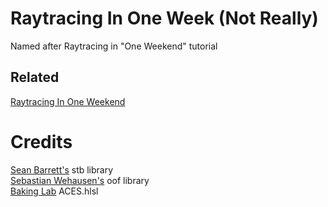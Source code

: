 # Raytracing In One Week (Not Really)
Named after Raytracing in "One Weekend" tutorial
## Related
[Raytracing In One Weekend](https://raytracing.github.io/books/RayTracingInOneWeekend.html)

# Credits
[Sean Barrett's](https://github.com/nothings/stb) stb library  
[Sebastian Wehausen's](https://github.com/s9w/oof) oof library  
[Baking Lab](https://github.com/TheRealMJP/BakingLab/blob/master/BakingLab/ACES.hlsl) ACES.hlsl